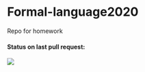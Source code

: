 # Formal-language2020
Repo for homework
#### Status on last pull request:<br>
<img src ="https://github.com/Glebuska/formal-language2020/workflows/Pytest/badge.svg"><br>


